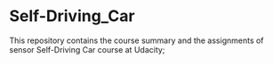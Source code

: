 # Self-Driving_Car

This repository contains the course summary and the assignments of sensor Self-Driving Car course at Udacity;
 
